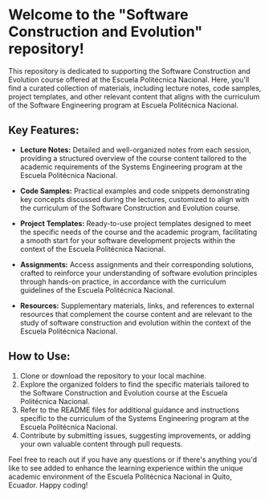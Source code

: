 # Welcome to the "Software Construction and Evolution" repository!

This repository is dedicated to supporting the Software Construction and Evolution course offered at the Escuela Politécnica Nacional. Here, you'll find a curated collection of materials, including lecture notes, code samples, project templates, and other relevant content that aligns with the curriculum of the Software Engineering program at Escuela Politécnica Nacional.

## Key Features:

- **Lecture Notes:** Detailed and well-organized notes from each session, providing a structured overview of the course content tailored to the academic requirements of the Systems Engineering program at the Escuela Politécnica Nacional.

- **Code Samples:** Practical examples and code snippets demonstrating key concepts discussed during the lectures, customized to align with the curriculum of the Software Construction and Evolution course.

- **Project Templates:** Ready-to-use project templates designed to meet the specific needs of the course and the academic program, facilitating a smooth start for your software development projects within the context of the Escuela Politécnica Nacional.

- **Assignments:** Access assignments and their corresponding solutions, crafted to reinforce your understanding of software evolution principles through hands-on practice, in accordance with the curriculum guidelines of the Escuela Politécnica Nacional.

- **Resources:** Supplementary materials, links, and references to external resources that complement the course content and are relevant to the study of software construction and evolution within the context of the Escuela Politécnica Nacional.

## How to Use:

1. Clone or download the repository to your local machine.
2. Explore the organized folders to find the specific materials tailored to the Software Construction and Evolution course at the Escuela Politécnica Nacional.
3. Refer to the README files for additional guidance and instructions specific to the curriculum of the Systems Engineering program at the Escuela Politécnica Nacional.
4. Contribute by submitting issues, suggesting improvements, or adding your own valuable content through pull requests.

Feel free to reach out if you have any questions or if there's anything you'd like to see added to enhance the learning experience within the unique academic environment of the Escuela Politécnica Nacional in Quito, Ecuador. Happy coding!
